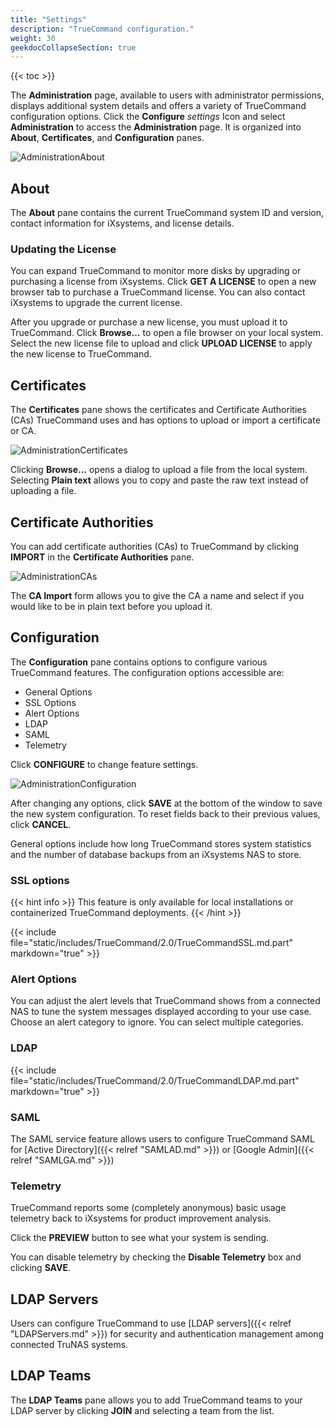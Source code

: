 ```yaml
---
title: "Settings"
description: "TrueCommand configuration."
weight: 30
geekdocCollapseSection: true
---
```


{{< toc >}}

The **Administration** page, available to users with administrator permissions, displays additional system details and offers a variety of TrueCommand configuration options.
Click the **Configure** <i class="material-icons" aria-hidden="true" title="Settings">settings</i> Icon and select **Administration** to access the **Administration** page. It is organized into **About**, **Certificates**, and **Configuration** panes.

![AdministrationAbout](/images/TrueCommand/2.2/Administration.png "Administration Configuration")

## About

The **About** pane contains the current TrueCommand system ID and version, contact information for iXsystems, and license details. 

### Updating the License

You can expand TrueCommand to monitor more disks by upgrading or purchasing a license from iXsystems.
Click **GET A LICENSE** to open a new browser tab to purchase a TrueCommand license.
You can also contact iXsystems to upgrade the current license.

After you upgrade or purchase a new license, you must upload it to TrueCommand.
Click **Browse…** to open a file browser on your local system.
Select the new license file to upload and click **UPLOAD LICENSE** to apply the new license to TrueCommand.

## Certificates

The **Certificates** pane shows the certificates and Certificate Authorities (CAs) TrueCommand uses and has options to upload or import a certificate or CA.

![AdministrationCertificates](/images/TrueCommand/2.2/AdministrationCertificates.png "Administration: Certificates")

Clicking **Browse...** opens a dialog to upload a file from the local system.
Selecting **Plain text** allows you to copy and paste the raw text instead of uploading a file.

## Certificate Authorities

You can add certificate authorities (CAs) to TrueCommand by clicking **IMPORT** in the **Certificate Authorities** pane.

![AdministrationCAs](/images/TrueCommand/2.2/AdministrationCAs.png "Administration: Certificates")

The **CA Import** form allows you to give the CA a name and select if you would like to be in plain text before you upload it.

## Configuration

The **Configuration** pane contains options to configure various TrueCommand features. The configuration options accessible are: 

* General Options
* SSL Options
* Alert Options
* LDAP
* SAML
* Telemetry

Click **CONFIGURE** to change feature settings.

![AdministrationConfiguration](/images/TrueCommand/2.2/AdministrationConfiguration.png "Administration: Configuration1")

After changing any options, click **SAVE** at the bottom of the window to save the new system configuration.
To reset fields back to their previous values, click **CANCEL**.

General options include how long TrueCommand stores system statistics and the number of database backups from an iXsystems NAS to store.

### SSL options

{{< hint info >}}
This feature is only available for local installations or containerized TrueCommand deployments.
{{< /hint >}}

{{< include file="static/includes/TrueCommand/2.0/TrueCommandSSL.md.part" markdown="true" >}}

### Alert Options

You can adjust the alert levels that TrueCommand shows from a connected NAS to tune the system messages displayed according to your use case.
Choose an alert category to ignore.
You can select multiple categories.

### LDAP

{{< include file="static/includes/TrueCommand/2.0/TrueCommandLDAP.md.part" markdown="true" >}}

### SAML

The SAML service feature allows users to configure TrueCommand SAML for [Active Directory]({{< relref "SAMLAD.md" >}}) or [Google Admin]({{< relref "SAMLGA.md" >}})

### Telemetry

TrueCommand reports some (completely anonymous) basic usage telemetry back to iXsystems for product improvement analysis.

Click the **PREVIEW** button to see what your system is sending.

You can disable telemetry by checking the **Disable Telemetry** box and clicking **SAVE**.

## LDAP Servers

Users can configure TrueCommand to use [LDAP servers]({{< relref "LDAPServers.md" >}}) for security and authentication management among connected TruNAS systems.

## LDAP Teams

The **LDAP Teams** pane allows you to add TrueCommand teams to your LDAP server by clicking **JOIN** and selecting a team from the list.